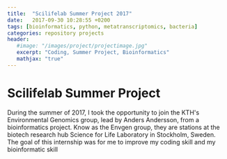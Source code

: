 ```yaml
---
title:  "Scilifelab Summer Project 2017"
date:   2017-09-30 10:28:55 +0200
tags: [bioinformatics, python, metatranscriptomics, bacteria]
categories: repository projects
header:
   #image: "/images/project/projectimage.jpg"
   excerpt: "Coding, Summer Project, Bioinformatics"
   mathjax: "true"
---
```


# Scilifelab Summer Project
During the summer of 2017, I took the opportunity to join the KTH's Environmental Genomics group, lead by Anders Andersson, from a bioinformatics project. Know as the Envgen group, they are stations at the biotech research hub Science for Life Laboratory in Stockholm, Sweden.
The goal of this internship was for me to improve my coding skill and my bioinformatic skill



